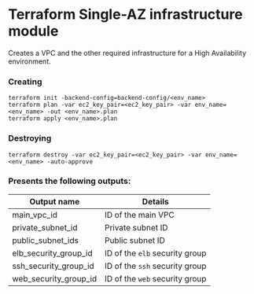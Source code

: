 # Terraform Single-AZ infrastructure module

Creates a VPC and the other required infrastructure for a High Availability environment.

### Creating

    terraform init -backend-config=backend-config/<env_name>
    terraform plan -var ec2_key_pair=<ec2_key_pair> -var env_name=<env_name> -out <env_name>.plan
    terraform apply <env_name>.plan

### Destroying

    terraform destroy -var ec2_key_pair=<ec2_key_pair> -var env_name=<env_name> -auto-approve

### Presents the following outputs:

| Output name           | Details                        |
| --------------------- | ------------------------------ |
| main_vpc_id           | ID of the main VPC             |
| private_subnet_id     | Private subnet ID              |
| public_subnet_ids     | Public subnet ID               |
| elb_security_group_id | ID of the `elb` security group |
| ssh_security_group_id | ID of the `ssh` security group |
| web_security_group_id | ID of the `web` security group |
